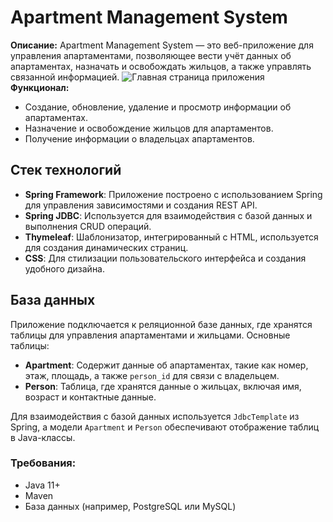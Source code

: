 # Apartment Management System

**Описание:**
Apartment Management System — это веб-приложение для управления апартаментами, позволяющее вести учёт данных об апартаментах, назначать и освобождать жильцов, а также управлять связанной информацией.
![Главная страница приложения](images/1.png)
**Функционал:**
- Создание, обновление, удаление и просмотр информации об апартаментах.
- Назначение и освобождение жильцов для апартаментов.
- Получение информации о владельцах апартаментов.

## Стек технологий

- **Spring Framework**: Приложение построено с использованием Spring для управления зависимостями и создания REST API.
- **Spring JDBC**: Используется для взаимодействия с базой данных и выполнения CRUD операций.
- **Thymeleaf**: Шаблонизатор, интегрированный с HTML, используется для создания динамических страниц.
- **CSS**: Для стилизации пользовательского интерфейса и создания удобного дизайна.

## База данных

Приложение подключается к реляционной базе данных, где хранятся таблицы для управления апартаментами и жильцами. Основные таблицы:
- **Apartment**: Содержит данные об апартаментах, такие как номер, этаж, площадь, а также `person_id` для связи с владельцем.
- **Person**: Таблица, где хранятся данные о жильцах, включая имя, возраст и контактные данные.

Для взаимодействия с базой данных используется `JdbcTemplate` из Spring, а модели `Apartment` и `Person` обеспечивают отображение таблиц в Java-классы.

### Требования:
- Java 11+
- Maven
- База данных (например, PostgreSQL или MySQL)
